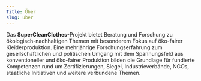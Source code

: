 ```yaml
---
Title: Über
slug: uber
---
```


Das **SuperCleanClothes**-Projekt bietet Beratung und Forschung zu ökologisch-nachhaltigen Themen mit besonderem Fokus auf öko-fairer Kleiderproduktion. Eine mehrjährige Forschungserfahrung zum gesellschaftlichen und politischen Umgang mit dem Spannungsfeld aus konventioneller und öko-fairer Produktion bilden die Grundlage für fundierte Kompetenzen rund um Zertifizierungen, Siegel, Industrieverbände, NGOs, staatliche Initiativen und weitere verbundene Themen.

